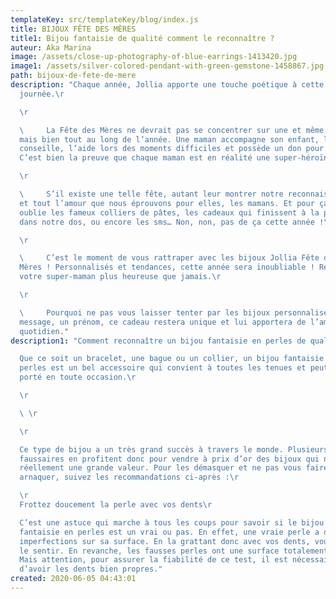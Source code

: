 ```yaml
---
templateKey: src/templateKey/blog/index.js
title: BIJOUX FÊTE DES MÈRES
title1: Bijou fantaisie de qualité comment le reconnaître ?
auteur: Aka Marina
image: /assets/close-up-photography-of-blue-earrings-1413420.jpg
image1: /assets/silver-colored-pendant-with-green-gemstone-1458867.jpg
path: bijoux-de-fete-de-mere
description: "Chaque année, Jollia apporte une touche poétique à cette
  journée.\r

  \r

  \     La Fête des Mères ne devrait pas se concentrer sur une et même date,
  mais bien tout au long de l’année. Une maman accompagne son enfant, le
  conseille, l’aide lors des moments difficiles et possède un don pour l’écoute.
  C’est bien la preuve que chaque maman est en réalité une super-héroïne!\r

  \r

  \     S’il existe une telle fête, autant leur montrer notre reconnaissance
  et tout l’amour que nous éprouvons pour elles, les mamans. Et pour ça, on
  oublie les fameux colliers de pâtes, les cadeaux qui finissent à la poubelle
  dans notre dos, ou encore les sms… Non, non, pas de ça cette année !\r

  \r

  \     C’est le moment de vous rattraper avec les bijoux Jollia Fête des
  Mères ! Personnalisés et tendances, cette année sera inoubliable ! Rendez
  votre super-maman plus heureuse que jamais.\r

  \r

  \     Pourquoi ne pas vous laisser tenter par les bijoux personnalisés. Un
  message, un prénom, ce cadeau restera unique et lui apportera de l’amour au
  quotidien."
description1: "Comment reconnaître un bijou fantaisie en perles de qualité ?\r

  Que ce soit un bracelet, une bague ou un collier, un bijou fantaisie en
  perles est un bel accessoire qui convient à toutes les tenues et peut être
  porté en toute occasion.\r

  \r

  \ \r

  \r

  Ce type de bijou a un très grand succès à travers le monde. Plusieurs
  faussaires en profitent donc pour vendre à prix d’or des bijoux qui n’ont pas
  réellement une grande valeur. Pour les démasquer et ne pas vous faire
  arnaquer, suivez les recommandations ci-après :\r

  \r
  Frottez doucement la perle avec vos dents\r

  C’est une astuce qui marche à tous les coups pour savoir si le bijou
  fantaisie en perles est un vrai ou pas. En effet, une vraie perle a de légères
  imperfections sur sa surface. En la grattant donc avec vos dents, vous devriez
  le sentir. En revanche, les fausses perles ont une surface totalement lisse.
  Mais attention, pour assurer la fiabilité de ce test, il est nécessaire
  d’avoir les dents bien propres."
created: 2020-06-05 04:43:01
---
```

